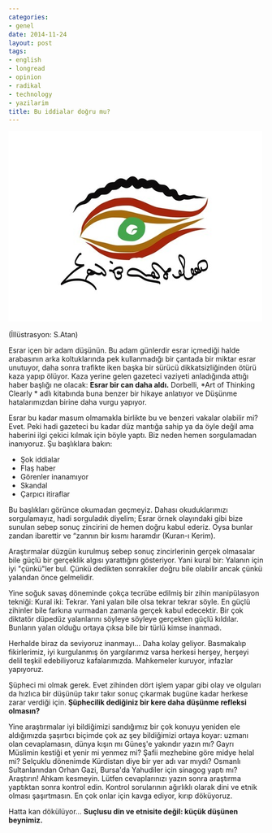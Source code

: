 ```yaml
---
categories:
- genel
date: 2014-11-24
layout: post
tags:
- english
- longread
- opinion
- radikal
- technology
- yazilarim
title: Bu iddialar doğru mu?
---
```


![](/images/tumblr_inline_nfnkhoXLEp1r4exmc.jpg)

(İllüstrasyon: S.Atan)

Esrar içen bir adam düşünün. Bu adam günlerdir esrar içmediği halde arabasının arka koltuklarında pek kullanmadığı bir çantada bir miktar esrar unutuyor, daha sonra trafikte iken başka bir sürücü dikkatsizliğinden ötürü kaza yapıp ölüyor. Kaza yerine gelen gazeteci vaziyeti anladığında attığı haber başlığı ne olacak: **Esrar bir can daha aldı.** Dorbelli, \*Art of Thinking Clearly \* adlı kitabında buna benzer bir hikaye anlatıyor ve Düşünme hatalarımızdan birine daha vurgu yapıyor.

Esrar bu kadar masum olmamakla birlikte bu ve benzeri vakalar olabilir mi? Evet. Peki hadi gazeteci bu kadar düz mantığa sahip ya da öyle değil ama haberini ilgi çekici kılmak için böyle yaptı. Biz neden hemen sorgulamadan inanıyoruz. Şu başlıklara bakın:

- Şok iddialar
- Flaş haber
- Görenler inanamıyor
- Skandal
- Çarpıcı itiraflar

Bu başlıkları görünce okumadan geçmeyiz. Dahası okuduklarımızı sorgulamayız, hadi sorguladık diyelim; Esrar örnek olayındaki gibi bize sunulan sebep sonuç zincirini de hemen doğru kabul ederiz. Oysa bunlar zandan ibarettir ve “zannın bir kısmı haramdır (Kuran-ı Kerim).

Araştırmalar düzgün kurulmuş sebep sonuç zincirlerinin gerçek olmasalar bile güçlü bir gerçeklik algısı yarattığını gösteriyor. Yani kural bir: Yalanın için iyi "çünkü"ler bul. Çünkü dedikten sonrakiler doğru bile olabilir ancak çünkü yalandan önce gelmelidir.

Yine soğuk savaş döneminde çokça tecrübe edilmiş bir zihin manipülasyon tekniği: Kural iki: Tekrar. Yani yalan bile olsa tekrar tekrar söyle. En güçlü zihinler bile farkına vurmadan zamanla gerçek kabul edecektir. Bir çok diktatör düpedüz yalanlarını söyleye söyleye gerçekten güçlü kıldılar. Bunların yalan olduğu ortaya çıksa bile bir türlü kimse inanmadı.

Herhalde biraz da seviyoruz inanmayı… Daha kolay geliyor. Basmakalıp fikirlerimiz, iyi kurgulanmış ön yargılarımız varsa herkesi herşey, herşeyi delil teşkil edebiliyoruz kafalarımızda. Mahkemeler kuruyor, infazlar yapıyoruz.

Şüpheci mi olmak gerek. Evet zihinden dört işlem yapar gibi olay ve olguları da hızlıca bir düşünüp takır takır sonuç çıkarmak bugüne kadar herkese zarar verdiği için. **Şüphecilik dediğiniz bir kere daha düşünme refleksi olmasın?**

Yine araştırmalar iyi bildiğimizi sandığımız bir çok konuyu yeniden ele aldığımızda şaşırtıcı biçimde çok az şey bildiğimizi ortaya koyar: uzmanı olan cevaplamasın, dünya kışın mı Güneş'e yakındır yazın mı? Gayrı Müslimin kestiği et yenir mi yenmez mi? Şafii mezhebine göre midye helal mi? Selçuklu dönenimde Kürdistan diye bir yer adı var mıydı? Osmanlı Sultanlarından Orhan Gazi, Bursa'da Yahudiler için sinagog yaptı mı? Araştırın! Ahkam kesmeyin. Lütfen cevaplarınızı yazın sonra araştırma yaptıktan sonra kontrol edin. Kontrol sorularının ağırlıklı olarak dini ve etnik olması şaşırtmasın. En çok onlar için kavga ediyor, kırıp döküyoruz.

Hatta kan dökülüyor… **Suçlusu din ve etnisite değil: küçük düşünen beynimiz.**
